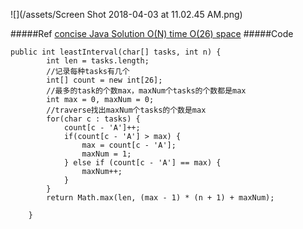 ![](/assets/Screen Shot 2018-04-03 at 11.02.45 AM.png)

#####Ref
[concise Java Solution O(N) time O(26) space](https://leetcode.com/problems/task-scheduler/discuss/104496/concise-Java-Solution-O(N)-time-O(26)-space)
#####Code


```
public int leastInterval(char[] tasks, int n) {
        int len = tasks.length;
        //记录每种tasks有几个
        int[] count = new int[26];
        //最多的task的个数max，maxNum个tasks的个数都是max
        int max = 0, maxNum = 0;
        //traverse找出maxNum个tasks的个数是max
        for(char c : tasks) {
            count[c - 'A']++;
            if(count[c - 'A'] > max) {
                max = count[c - 'A'];
                maxNum = 1;
            } else if (count[c - 'A'] == max) {
                maxNum++;
            }
        }
        return Math.max(len, (max - 1) * (n + 1) + maxNum);
        
    }
```

